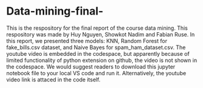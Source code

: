 # Data-mining-final-
This is the respository for the final report of the course data mining. This respository was made by Huy Nguyen, Showkot Nadim and Fabian Ruse. In this report, we presented three models: KNN, Random Forest for fake_bills.csv dataset, and Naive Bayes for spam_ham_dataset.csv. 
The youtube video is embedded in the codespace, but apparently because of limited functionality of python extension on github, the video is not shown in the codespace. We would suggest readers to download this jupyter notebook file to your local VS code and run it. Alternatively, the youtube video link is attaced in the code itself.
